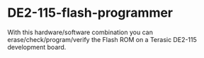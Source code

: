 # DE2-115-flash-programmer
With this hardware/software combination you can erase/check/program/verify the Flash ROM on a Terasic DE2-115 development board.
